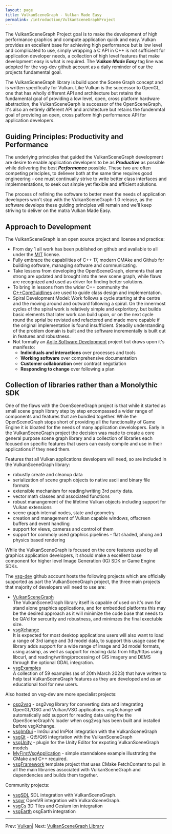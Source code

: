 ```yaml
---
layout: page
title: VulkanSceneGraph - Vulkan Made Easy
permalink: /introduction/VulkanSceneGraphProject
---
```


The VulkanSceneGraph Project goal is to make the development of high performance graphics and compute application quick and easy.  Vulkan provides an excellent base for achieving high performance but is low level and complicated to use, simply wrapping a C API in C++ is not sufficient for application developer needs, a collection of high level features that make development easy is what is required. The ***Vulkan Made Easy*** tag line was adopted for the vsg-dev github account as a daily reminder of our the projects fundamental goal.

The VulkanSceneGraph library is build upon the Scene Graph concept and is written specifically for Vulkan. Like Vulkan is the successor to OpenGL, one that has wholly different API and architecture but retains the fundamental goal of providing a low level, open, cross platform hardware abstraction, the VulkanSceneGarph is successor of the OpenSceneGraph, it's also an entirely different API and architecture but retains the fundenmtal goal of providing an open, cross patform high performance API for application developers.

## Guiding Principles: Productivity and Performance

The underlying principles that guided the VulkanSceneGraph development are desire to enable application developers to be as ***Productive*** as possible while delivering the best ***Performance*** possible.  These two are often competing principles, to deliever both at the same time requires good engineering - one must continually strive to write better class interfaces and implemnentations, to seek out simple yet flexible and efficient solutions.

The process of refining the software to better meet the needs of application developers won't stop with the VulkanSceneGraph-1.0 release, as the software develops these guiding principles will remain and we'll keep striving to deliver on the matra Vulkan Made Easy.

## Approach to Development

The VulkanSceneGraph is an open source project and license and practice:
* From day 1 all work has been published on github and available to all under the [MIT](https://github.com/vsg-dev/VulkanSceneGraph/blob/master/LICENSE.md) license.
* Fully embrace the capabilities of C++ 17, modern CMAke and Github for building software, managing software and communicating.
* Take lessons from developing the OpenSceneGraph, elements that are strong are updated and brought into the new scene graph, while flaws are recognized and used as driver for finding better solutions.
* To bring in lessons from the wider C++ community the [C++CoreGuidlines](https://isocpp.github.io/CppCoreGuidelines/CppCoreGuidelines) are used to guide class design and implementation.
* Spiral Development Model:
Work follows a cycle starting at the centre and the moving around and outward following a spiral. On the innermost cycles of the spiral work is relatively simple and exploritory, but builds basic elements that later work can build upon, or on the next cycle round the sprial be revisted and refactored and made more capable if the original implementation is found insufficient. Steadily understanding of the problem domain is built and the software incrementally is built out in features and robustness.
* Not formally an [Agile Software Development](https://en.wikipedia.org/wiki/Agile_software_development) project but draws upon it's manifesto:
    * **Individuals and interactions** over processes and tools
    * **Working software** over comprehensive documentation
    * **Customer collaboration** over contract negotiation
    * **Responding to change** over following a plan

## Collection of libraries rather than a Monolythic SDK

One of the flaws with the OoenSceneGraph project is that while it started as small scene graph library step by step encompassed a wider range of components and features that are bundled together. While the OpenSceneGraph stops short of providing all the functionality of Game Engine it is bloated for the needs of many application develolopers.  Early in the VulkanSceneGraph project the decision was made to create a core general purpose scene graph library and a collection of libraries each focused on specific features that users can easily compile and use in their applications if they need them.

Features that all Vulkan applications developers will need, so are included in the VulkanSceneGraph library:
* robustly create and cleanup data
* serialization of scene graph objects to native ascii and binary file formats
* extensible mechanism for reading/writing 3rd party data.
* vector math classes and associated functions
* robust manangement of the lifetime Vulkan objects including support for Vulkan extensions
* scene graph internal nodes, state and geometry
* creation and management of Vulkan capable windows, offscreen buffers and event handling
* support for views, cameras and control of them
* support for commoly used graphics pipelines - flat shaded, phong and physics based rendering

While the VulkanSceneGraph is focused on the core features used by all graphics application developers, it should make a excellent base component for higher level Image Generation (IG) SDK or Game Engine SDKs.

The [vsg-dev](https://github.com/vsg-dev) github account hosts the following projects which are officially supported as part the VulkanSceneGraph project, the three main projects that majority of developers will need to use are:
* [VulkanSceneGraph](https://github.com/vsg-dev/VulkanSceneGraph)  
The VulkanSceneGraph library itself is capable of used on it's own for stand alone graphics applications, and for embedded platforms this may be the desired approach as it will minimize the code base that needs to be QA'd for sercurity and robustness, and minimzes the final exectuble size.
* [vsgXchange](https://github.com/vsg-dev/vsgXchange)  
It is expected for most desktop applications users will also want to load a range of 3rd iamge and 3d model data, to support this usage case the  library adds support for a wide range of image and 3d model formats, using assimp, as well as support for reading data from http/https using libcurl, and reading/writing/processing of GIS imagery and DEMS through the optional GDAL integration.
* [vsgExamples](https://github.com/vsg-dev/vsgExamples)  
A collection of 59 examples (as of 20th March 2023) that have written to help test VulkanSceneGraph features as they are developed and as an educational tool for new users.

Also hosted on vsg-dev are more specialist projects:

* [osg2vsg](https://github.com/vsg-dev/osg2vsg) - osg2vsg library for converting data and integrating OpenGL/OSG and Vulkan/VSG applications. vsgXchange will automatically add support for reading data using the the OpenSceneGraph's loader when osg2vsg has been built and installed before vsgXchange.
* [vsgImGui](https://github.com/vsg-dev/vsgImGui) - ImGui and ImPlot integration with the VulkanSceneGraph
* [vsgQt](https://github.com/vsg-dev/vsgQt) - Qt5/Qt6 integrtation with the VulkanSceneGraph
* [vsgUnity](https://github.com/vsg-dev/vsgUnity) - plugin for the Unity Editor for expoting VulkanSceneGraph models
* [MyFirstVsgApplication](https://github.com/vsg-dev/MyFirstVsgApplication) - simple stanndalone example illustrating the CMake and C++ required.
* [vsgFramework](https://github.com/vsg-dev/vsgFramework) template project that uses CMake FetchContent to pull in all the main libraries associated with VulkanSceneGraph and dependencies and builds them together.

Community projects:
* [vsgSDL](https://github.com/ptrfun/vsgSDL) SDL integration with VulkanSceneGraph.
* [vsgvr](https://github.com/geefr/vsgvr) OpenVR integration with VulkanSceneGraph.
* [vsgCs](https://github.com/timoore/vsgCs) 3D Tiles and Cesium ion integration
* [vsgEarth](https://github.com/timoore/vsgEarth) osgEarth integration

---

 Prev: [Vulkan](Vulkan.md)| Next: [VulkanSceneGraph Library](VulkanSceneGraphLibrary.md)
